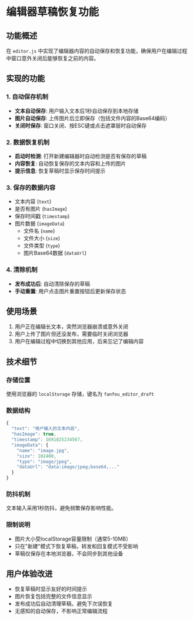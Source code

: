 # 编辑器草稿恢复功能

## 功能概述
在 `editor.js` 中实现了编辑器内容的自动保存和恢复功能，确保用户在编辑过程中窗口意外关闭后能够恢复之前的内容。

## 实现的功能

### 1. 自动保存机制
- **文本自动保存**: 用户输入文本后1秒自动保存到本地存储
- **图片自动保存**: 上传图片后立即保存（包括文件内容的Base64编码）
- **关闭时保存**: 窗口关闭、按ESC键或点击遮罩层时自动保存

### 2. 数据恢复机制
- **启动时检测**: 打开新建编辑器时自动检测是否有保存的草稿
- **内容恢复**: 自动恢复保存的文本内容和上传的图片
- **提示信息**: 恢复草稿时显示保存时间提示

### 3. 保存的数据内容
- 文本内容 (`text`)
- 是否有图片 (`hasImage`)
- 保存时间戳 (`timestamp`)
- 图片数据 (`imageData`)
  - 文件名 (`name`)
  - 文件大小 (`size`)
  - 文件类型 (`type`)
  - 图片Base64数据 (`dataUrl`)

### 4. 清除机制
- **发布成功后**: 自动清除保存的草稿
- **手动重置**: 用户点击图片重置按钮后更新保存状态

## 使用场景
1. 用户正在编辑长文本，突然浏览器崩溃或意外关闭
2. 用户上传了图片但还没发布，需要临时关闭浏览器
3. 用户在编辑过程中切换到其他应用，后来忘记了编辑内容

## 技术细节

### 存储位置
使用浏览器的 `localStorage` 存储，键名为 `fanfou_editor_draft`

### 数据结构
```javascript
{
  "text": "用户输入的文本内容",
  "hasImage": true,
  "timestamp": 1691825234567,
  "imageData": {
    "name": "image.jpg",
    "size": 102400,
    "type": "image/jpeg",
    "dataUrl": "data:image/jpeg;base64,..."
  }
}
```

### 防抖机制
文本输入采用1秒防抖，避免频繁保存影响性能。

### 限制说明
- 图片大小受localStorage容量限制（通常5-10MB）
- 只在"新建"模式下恢复草稿，转发和回复模式不受影响
- 草稿仅保存在本地浏览器，不会同步到其他设备

## 用户体验改进
- 恢复草稿时显示友好的时间提示
- 图片恢复包括完整的文件信息显示
- 发布成功后自动清理草稿，避免下次误恢复
- 无感知的自动保存，不影响正常编辑流程
